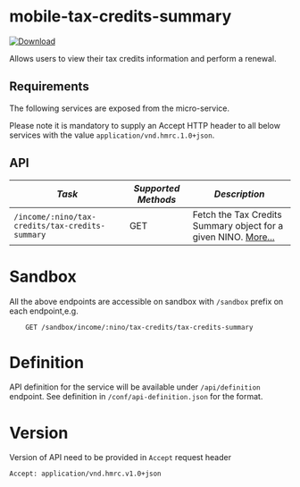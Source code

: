 mobile-tax-credits-summary
=============================================

[ ![Download](https://api.bintray.com/packages/hmrc/releases/mobile-tax-credits-summary/images/download.svg) ](https://bintray.com/hmrc/releases/mobile-tax-credits-summary/_latestVersion)

Allows users to view their tax credits information and perform a renewal.

Requirements
------------

The following services are exposed from the micro-service.

Please note it is mandatory to supply an Accept HTTP header to all below services with the value ```application/vnd.hmrc.1.0+json```. 

API
---

| *Task* | *Supported Methods* | *Description* |
|--------|----|----|
| ```/income/:nino/tax-credits/tax-credits-summary``` | GET | Fetch the Tax Credits Summary object for a given NINO. [More...](docs/tax-credits-summary.md)|

# Sandbox
All the above endpoints are accessible on sandbox with `/sandbox` prefix on each endpoint,e.g.
```
    GET /sandbox/income/:nino/tax-credits/tax-credits-summary
```

# Definition
API definition for the service will be available under `/api/definition` endpoint.
See definition in `/conf/api-definition.json` for the format.

# Version
Version of API need to be provided in `Accept` request header
```
Accept: application/vnd.hmrc.v1.0+json
```
